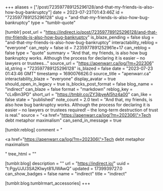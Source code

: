 +++
aliases = ["/post/723597789125296128/and-that-my-friends-is-also-how-bug-bankruptcy"]
date = 2023-07-23T01:43:46Z
id = "723597789125296128"
slug = "and-that-my-friends-is-also-how-bug-bankruptcy"
type = "tumblr-quote"

[tumblr]
post_url = "https://indirect.io/post/723597789125296128/and-that-my-friends-is-also-how-bug-bankruptcy"
is_blaze_pending = false
slug = "and-that-my-friends-is-also-how-bug-bankruptcy"
interactability_reblog = "everyone"
can_reply = false
id = 7.235977891252961e+17
can_reblog = false
type = "quote"
summary = "And that, my friends, is also how bug bankruptcy works. Although the process for declaring it is easier – no lawyers or trustees..."
source_url = "https://apenwarr.ca/log/?m=202306"
id_string = "723597789125296128"
is_blazed = false
date = "2023-07-23 01:43:46 GMT"
timestamp = 1690076626.0
source_title = "apenwarr.ca"
interactability_blaze = "everyone"
display_avatar = true
should_open_in_legacy = true
is_blocks_post_format = false
blog_name = "indirect"
can_blaze = false
format = "markdown"
reblog_key = "cLxBm3PD"
short_url = "https://tmblr.co/ZY3jbyeAl5hz4a00"
can_like = false
state = "published"
note_count = 2.0
text = "And that, my friends, is also how bug bankruptcy works. Although the process for declaring it is easier &ndash; no lawyers or trustees required! &ndash; the long-term destruction of trust is real."
source = "<a href=\"https://apenwarr.ca/log/?m=202306\">Tech debt metaphor maximalism</a>"
can_send_in_message = true

[tumblr.reblog]
comment = "<p><a href=\"https://apenwarr.ca/log/?m=202306\">Tech debt metaphor maximalism</a></p>"
tree_html = ""

[tumblr.blog]
description = ""
url = "https://indirect.io/"
uuid = "t:PgyUJU3SA2Klwyt81UWAwQ"
updated = 1739939727.0
can_show_badges = false
name = "indirect"
title = "indirect"

[tumblr.blog.tumblrmart_accessories]
+++
